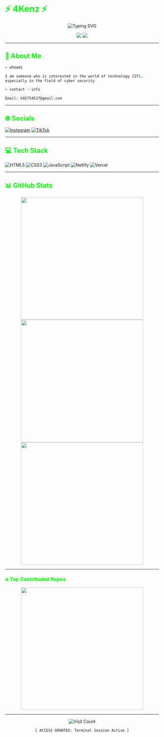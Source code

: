 # <span style="color:#00ff00">⚡ 4Kenz ⚡</span>

<div align="center">
  <img src="https://readme-typing-svg.herokuapp.com/?font=Fira+Code&size=32&duration=2500&pause=500&color=00FF00&center=true&vCenter=true&width=600&lines=Cyber+Security+Enthusiast;HTML+%7C+CSS+%7C+JavaScript+Developer;Exploring+The+Digital+Frontier" alt="Typing SVG">
</div>

<p align="center">
  <img src="https://img.shields.io/badge/STATUS-ONLINE-00ff00?style=for-the-badge">
  <img src="https://img.shields.io/badge/SECURITY-MAXIMUM-00ff00?style=for-the-badge">
</p>

---

## <span style="color:#00ff00">💫 About Me</span>

```bash
> whoami
```
```bash
I am someone who is interested in the world of technology (IT), 
especially in the field of cyber security
```

```bash
> contact --info
```
```bash
Email: k92754537@gmail.com
```

---

## <span style="color:#00ff00">🌐 Socials</span>

[![Instagram](https://img.shields.io/badge/Instagram-%23E4405F.svg?logo=Instagram&logoColor=white&style=for-the-badge)](https://instagram.com/) 
[![TikTok](https://img.shields.io/badge/TikTok-%23000000.svg?logo=TikTok&logoColor=white&style=for-the-badge)](https://tiktok.com/)

---

## <span style="color:#00ff00">💻 Tech Stack</span>

![HTML5](https://img.shields.io/badge/html5-%23E34F26.svg?style=for-the-badge&logo=html5&logoColor=white) 
![CSS3](https://img.shields.io/badge/css3-%231572B6.svg?style=for-the-badge&logo=css3&logoColor=white) 
![JavaScript](https://img.shields.io/badge/javascript-%23323330.svg?style=for-the-badge&logo=javascript&logoColor=%23F7DF1E) 
![Netlify](https://img.shields.io/badge/netlify-%23000000.svg?style=for-the-badge&logo=netlify&logoColor=#00C7B7) 
![Vercel](https://img.shields.io/badge/vercel-%23000000.svg?style=for-the-badge&logo=vercel&logoColor=white)

---

## <span style="color:#00ff00">📊 GitHub Stats</span>

<div align="center">
  <img src="https://github-readme-stats.vercel.app/api?username=4Kenz&theme=chartreuse-dark&hide_border=true&include_all_commits=false&count_private=true" width="400">
  <br>
  <img src="https://github-readme-streak-stats.herokuapp.com/?user=4Kenz&theme=chartreuse-dark&hide_border=true" width="400">
  <br>
  <img src="https://github-readme-stats.vercel.app/api/top-langs/?username=4Kenz&theme=chartreuse-dark&hide_border=true&layout=compact" width="400">
</div>

---

### <span style="color:#00ff00">🔝 Top Contributed Repos</span>

<div align="center">
  <img src="https://github-contributor-stats.vercel.app/api?username=4Kenz&limit=5&theme=chartreuse-dark&hide_border=true&combine_all_yearly_contributions=true" width="400">
</div>

---

<div align="center">
  <img src="https://visitcount.itsvg.in/api?id=4Kenz&icon=5&color=3" alt="Visit Count">
</div>

<div align="center">
  
  ```
  [ ACCESS GRANTED: Terminal Session Active ]
  ```
  
</div>
